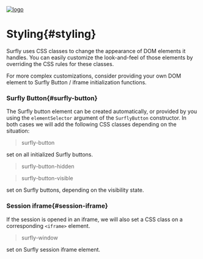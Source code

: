 <a href="https://www.surfly.com/">![logo](../images/logosmall.png)</a>
# Styling{#styling}
Surfly uses CSS classes to change the appearance of DOM elements it handles. You can easily customize the look-and-feel of those elements by overriding the CSS rules for these classes.

For more complex customizations, consider providing your own DOM element to Surfly Button / iframe initialization functions.

### Surfly Button{#surfly-button}

The Surfly button element can be created automatically, or provided by you using the `elementSelector` argument of the `SurflyButton` constructor. In both cases we will add the following CSS classes depending on the situation:

> surfly-button

set on all initialized Surfly buttons.

> surfly-button-hidden

> surfly-button-visible

set on Surfly buttons, depending on the visibility state.

### Session iframe{#session-iframe}
If the session is opened in an iframe, we will also set a CSS class on a corresponding `<iframe>` element.

> surfly-window

set on Surfly session iframe element.
